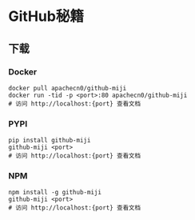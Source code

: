 # GitHub秘籍

## 下载

### Docker

```
docker pull apachecn0/github-miji
docker run -tid -p <port>:80 apachecn0/github-miji
# 访问 http://localhost:{port} 查看文档
```

### PYPI

```
pip install github-miji
github-miji <port>
# 访问 http://localhost:{port} 查看文档
```

### NPM

```
npm install -g github-miji
github-miji <port>
# 访问 http://localhost:{port} 查看文档
```